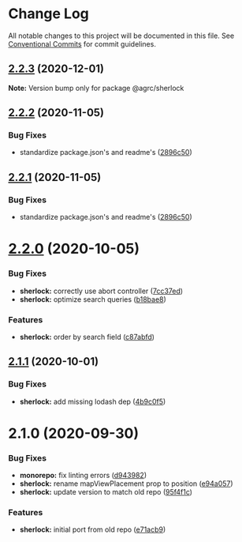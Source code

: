 # Change Log

All notable changes to this project will be documented in this file.
See [Conventional Commits](https://conventionalcommits.org) for commit guidelines.

## [2.2.3](https://github.com/agrc/kitchen-sink/compare/@agrc/sherlock@2.2.2...@agrc/sherlock@2.2.3) (2020-12-01)

**Note:** Version bump only for package @agrc/sherlock





## [2.2.2](https://github.com/agrc/kitchen-sink/compare/@agrc/sherlock@2.2.0...@agrc/sherlock@2.2.2) (2020-11-05)


### Bug Fixes

* standardize package.json's and readme's ([2896c50](https://github.com/agrc/kitchen-sink/commit/2896c5074f397c43945d08d5d66435cc43a1f78a))





## [2.2.1](https://github.com/agrc/kitchen-sink/compare/@agrc/sherlock@2.2.0...@agrc/sherlock@2.2.1) (2020-11-05)


### Bug Fixes

* standardize package.json's and readme's ([2896c50](https://github.com/agrc/kitchen-sink/commit/2896c5074f397c43945d08d5d66435cc43a1f78a))





# [2.2.0](https://github.com/agrc-widgets/kitchen-sink/compare/@agrc/sherlock@2.1.1...@agrc/sherlock@2.2.0) (2020-10-05)


### Bug Fixes

* **sherlock:** correctly use abort controller ([7cc37ed](https://github.com/agrc-widgets/kitchen-sink/commit/7cc37ed96e7145a23403bbafa7200752c2f028a3))
* **sherlock:** optimize search queries ([b18bae8](https://github.com/agrc-widgets/kitchen-sink/commit/b18bae832ebf77e825d6eccb7d16ada17ca1be4d))


### Features

* **sherlock:** order by search field ([c87abfd](https://github.com/agrc-widgets/kitchen-sink/commit/c87abfdadf309418b450e523790627a1e8e9948c))





## [2.1.1](https://github.com/agrc-widgets/kitchen-sink/compare/@agrc/sherlock@2.1.0...@agrc/sherlock@2.1.1) (2020-10-01)


### Bug Fixes

* **sherlock:** add missing lodash dep ([4b9c0f5](https://github.com/agrc-widgets/kitchen-sink/commit/4b9c0f5c434a2e9da66928cb8bb4c66c021b86d2))





# 2.1.0 (2020-09-30)


### Bug Fixes

* **monorepo:** fix linting errors ([d943982](https://github.com/agrc-widgets/kitchen-sink/commit/d943982f29785d2188ad2b2eb7af59a01305391e))
* **sherlock:** rename mapViewPlacement prop to position ([e94a057](https://github.com/agrc-widgets/kitchen-sink/commit/e94a057d7ef0b1ec290fc0c822c0ec858328e6d7))
* **sherlock:** update version to match old repo ([95f4f1c](https://github.com/agrc-widgets/kitchen-sink/commit/95f4f1ccb2c907063429b83d5a9d0af2d5e2ec02))


### Features

* **sherlock:** initial port from old repo ([e71acb9](https://github.com/agrc-widgets/kitchen-sink/commit/e71acb90edf04c6d3f303b50ae9a348440bdfca6))
